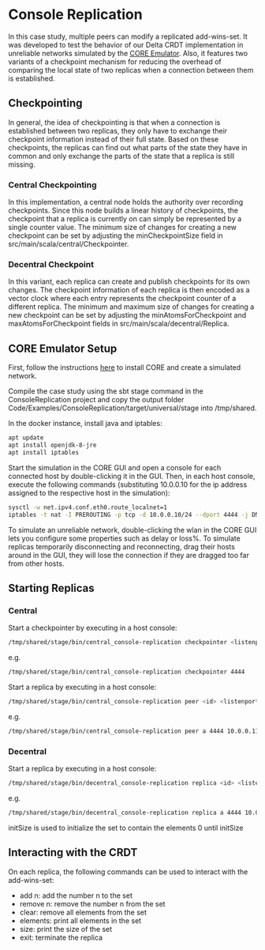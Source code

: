 # Console Replication

In this case study, multiple peers can modify a replicated add-wins-set. It was developed to test the behavior of our Delta CRDT implementation in unreliable networks simulated by the [CORE Emulator](http://coreemu.github.io/core/). Also, it features two variants of a checkpoint mechanism for reducing the overhead of comparing the local state of two replicas when a connection between them is established.

## Checkpointing

In general, the idea of checkpointing is that when a connection is established between two replicas, they only have to exchange their checkpoint information instead of their full state. Based on these checkpoints, the replicas can find out what parts of the state they have in common and only exchange the parts of the state that a replica is still missing.

### Central Checkpointing

In this implementation, a central node holds the authority over recording checkpoints. Since this node builds a linear history of checkpoints, the checkpoint that a replica is currently on can simply be represented by a single counter value. The minimum size of changes for creating a new checkpoint can be set by adjusting the minCheckpointSize field in src/main/scala/central/Checkpointer.

### Decentral Checkpoint

In this variant, each replica can create and publish checkpoints for its own changes. The checkpoint information of each replica is then encoded as a vector clock where each entry represents the checkpoint counter of a different replica. The minimum and maximum size of changes for creating a new checkpoint can be set by adjusting the minAtomsForCheckpoint and maxAtomsForCheckpoint fields in src/main/scala/decentral/Replica.

## CORE Emulator Setup

First, follow the instructions [here](https://github.com/dtn7/dtn7-rs/blob/master/doc/getting-started.md) to install CORE and create a simulated network.

Compile the case study using the sbt stage command in the ConsoleReplication project and copy the output folder Code/Examples/ConsoleReplication/target/universal/stage into /tmp/shared.

In the docker instance, install java and iptables:

```bash
apt update
apt install openjdk-8-jre
apt install iptables
```

Start the simulation in the CORE GUI and open a console for each connected host by double-clicking it in the GUI. Then, in each host console, execute the following commands (substituting 10.0.0.10 for the ip address assigned to the respective host in the simulation):

```bash
sysctl -w net.ipv4.conf.eth0.route_localnet=1
iptables -t nat -I PREROUTING -p tcp -d 10.0.0.10/24 --dport 4444 -j DNAT --to-destination 127.0.0.1:4444
```

To simulate an unreliable network, double-clicking the wlan in the CORE GUI lets you configure some properties such as delay or loss%. To simulate replicas temporarily disconnecting and reconnecting, drag their hosts around in the GUI, they will lose the connection if they are dragged too far from other hosts.

## Starting Replicas

### Central

Start a checkpointer by executing in a host console:

```bash
/tmp/shared/stage/bin/central_console-replication checkpointer <listenport>
```

e.g.

```bash
/tmp/shared/stage/bin/central_console-replication checkpointer 4444
```

Start a replica by executing in a host console:

```bash
/tmp/shared/stage/bin/central_console-replication peer <id> <listenport> <connectTo>
```

e.g.

```bash
/tmp/shared/stage/bin/central_console-replication peer a 4444 10.0.0.11:4444 10.0.0.12:4444
```

### Decentral

Start a replica by executing in a host console:

```bash
/tmp/shared/stage/bin/decentral_console-replication replica <id> <listenport> <connectTo> <initSize>
```

e.g.

```bash
/tmp/shared/stage/bin/decentral_console-replication replica a 4444 10.0.0.10:4444 1000
```

initSize is used to initialize the set to contain the elements 0 until initSize

## Interacting with the CRDT

On each replica, the following commands can be used to interact with the add-wins-set:

* add n: add the number n to the set
* remove n: remove the number n from the set
* clear: remove all elements from the set
* elements: print all elements in the set
* size: print the size of the set
* exit: terminate the replica
